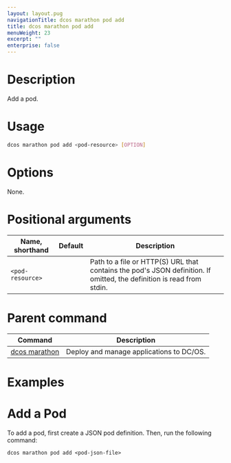 ```yaml
---
layout: layout.pug
navigationTitle: dcos marathon pod add
title: dcos marathon pod add
menuWeight: 23
excerpt: ""
enterprise: false
---
```

<!-- This source repo for this topic is https://github.com/dcos/dcos-docs -->

# Description

Add a pod.

# Usage

```bash
dcos marathon pod add <pod-resource> [OPTION]
```

# Options

None.

# Positional arguments

| Name, shorthand        | Default | Description                                                                                                           |
| ---------------------- | ------- | --------------------------------------------------------------------------------------------------------------------- |
| `<pod-resource>` |         | Path to a file or HTTP(S) URL that contains the pod's JSON definition. If omitted, the definition is read from stdin. |

# Parent command

| Command                                                     | Description                              |
| ----------------------------------------------------------- | ---------------------------------------- |
| [dcos marathon](/1.10/cli/command-reference/dcos-marathon/) | Deploy and manage applications to DC/OS. |

# Examples

# Add a Pod

To add a pod, first create a JSON pod definition. Then, run the following command:

    dcos marathon pod add <pod-json-file>